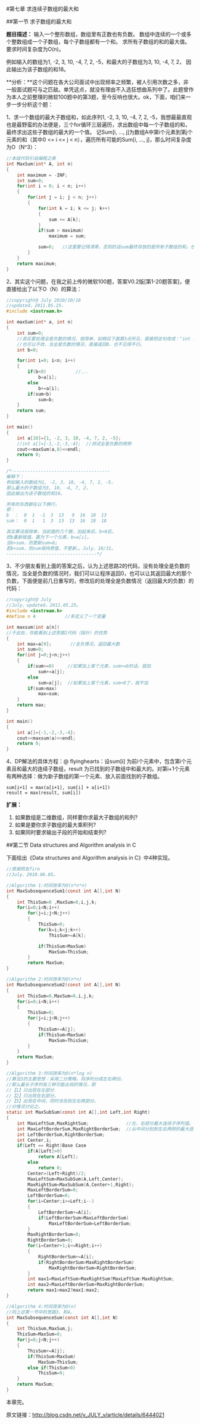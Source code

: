 #第七章 求连续子数组的最大和


##第一节 求子数组的最大和

**题目描述：**
输入一个整形数组，数组里有正数也有负数。
数组中连续的一个或多个整数组成一个子数组，每个子数组都有一个和。
求所有子数组的和的最大值。要求时间复杂度为O(n)。

例如输入的数组为1, -2, 3, 10, -4, 7, 2, -5，和最大的子数组为3, 10, -4, 7, 2，
因此输出为该子数组的和18。

**分析：**这个问题在各大公司面试中出现频率之频繁，被人引用次数之多，非一般面试题可与之匹敌。单凭这点，就没有理由不入选狂想曲系列中了。此题曾作为本人之前整理的微软100题中的第3题，至今反响也很大。ok，下面，咱们来一步一步分析这个题：

1、求一个数组的最大子数组和，如此序列1, -2, 3, 10, -4, 7, 2, -5，我想最最直观也是最野蛮的办法便是，三个for循环三层遍历，求出数组中每一个子数组的和，最终求出这些子数组的最大的一个值。
记Sum[i, …, j]为数组A中第i个元素到第j个元素的和（其中0 <= i <= j < n），遍历所有可能的Sum[i, …, j]，那么时间复杂度为O（N^3）：

``` c
//本段代码引自编程之美
int MaxSum(int* A, int n)
{
	int maximum = -INF;
	int sum=0;
	for(int i = 0; i < n; i++)
	{
		for(int j = i; j < n; j++)
		{
			for(int k = i; k <= j; k++)
			{
				sum += A[k];
			}
			if(sum > maximum)
				maximum = sum;

			sum=0;   //这里要记得清零，否则的话sum最终存放的是所有子数组的和。也就是编程之美上所说的bug。多谢苍狼。
		}
	}
	return maximum;
}
```

2、其实这个问题，在我之前上传的微软100题，答案V0.2版[第1-20题答案]，便直接给出了以下O（N）的算法：

``` c
//copyright@ July 2010/10/18
//updated，2011.05.25.
#include <iostream.h>

int maxSum(int* a, int n)
{
    int sum=0;
    //其实要处理全是负数的情况，很简单，如稍后下面第3点所见，直接把这句改成："int sum=a[0]"即可
    //也可以不改，当全是负数的情况，直接返回0，也不见得不行。
    int b=0;

    for(int i=0; i<n; i++)
    {
        if(b<0)           //...
            b=a[i];
        else
            b+=a[i];
        if(sum<b)
            sum=b;
    }
    return sum;
}

int main()
{
    int a[10]={1, -2, 3, 10, -4, 7, 2, -5};
    //int a[]={-1,-2,-3,-4};  //测试全是负数的用例
    cout<<maxSum(a,8)<<endl;
    return 0;
}

/*-------------------------------------
解释下：
例如输入的数组为1, -2, 3, 10, -4, 7, 2, -5，
那么最大的子数组为3, 10, -4, 7, 2，
因此输出为该子数组的和18。

所有的东西都在以下俩行，
即：
b  ：  0  1  -1  3  13   9  16  18  13
sum：  0  1   1  3  13  13  16  18  18

其实算法很简单，当前面的几个数，加起来后，b<0后，
把b重新赋值，置为下一个元素，b=a[i]。
当b>sum，则更新sum=b;
若b<sum，则sum保持原值，不更新。。July、10/31。
----------------------------------*/
```

3、不少朋友看到上面的答案之后，认为上述思路2的代码，没有处理全是负数的情况，当全是负数的情况时，我们可以让程序返回0，也可以让其返回最大的那个负数，下面便是前几日重写的，修改后的处理全是负数情况（返回最大的负数）的代码：

``` c
//copyright@ July
//July、updated，2011.05.25。
#include <iostream.h>
#define n 4           //多定义了一个变量

int maxsum(int a[n])
//于此处，你能看到上述思路2代码（指针）的优势
{
    int max=a[0];       //全负情况，返回最大数
    int sum=0;
    for(int j=0;j<n;j++)
    {
        if(sum>=0)     //如果加上某个元素，sum>=0的话，就加
            sum+=a[j];
        else
            sum=a[j];  //如果加上某个元素，sum<0了，就不加
        if(sum>max)
            max=sum;
    }
    return max;
}

int main()
{
    int a[]={-1,-2,-3,-4};
    cout<<maxsum(a)<<endl;
    return 0;
}
```

4、DP解法的具体方程：@ flyinghearts：设sum[i] 为前i个元素中，包含第i个元素且和最大的连续子数组，result 为已找到的子数组中和最大的。对第i+1个元素有两种选择：做为新子数组的第一个元素、放入前面找到的子数组。
```
sum[i+1] = max(a[i+1], sum[i] + a[i+1])
result = max(result, sum[i])
```


**扩展：**

1. 如果数组是二维数组，同样要你求最大子数组的和列?
2. 如果是要你求子数组的最大乘积列?
3. 如果同时要求输出子段的开始和结束列?


##第二节 Data structures and Algorithm analysis in C

下面给出《Data structures and Algorithm analysis in C》中4种实现。

``` c
//感谢网友firo
//July、2010.06.05。

//Algorithm 1:时间效率为O(n*n*n)
int MaxSubsequenceSum1(const int A[],int N)
{
    int ThisSum=0 ,MaxSum=0,i,j,k;
    for(i=0;i<N;i++)
        for(j=i;j<N;j++)
        {
            ThisSum=0;
            for(k=i;k<j;k++)
                ThisSum+=A[k];

            if(ThisSum>MaxSum)
                MaxSum=ThisSum;
        }
        return MaxSum;
}

//Algorithm 2:时间效率为O(n*n)
int MaxSubsequenceSum2(const int A[],int N)
{
    int ThisSum=0,MaxSum=0,i,j,k;
    for(i=0;i<N;i++)
    {
        ThisSum=0;
        for(j=i;j<N;j++)
        {
            ThisSum+=A[j];
            if(ThisSum>MaxSum)
                MaxSum=ThisSum;
        }
    }
    return MaxSum;
}

//Algorithm 3:时间效率为O(n*log n)
//算法3的主要思想：采用二分策略，将序列分成左右两份。
//那么最长子序列有三种可能出现的情况，即
//【1】只出现在左部分.
//【2】只出现在右部分。
//【3】出现在中间，同时涉及到左右两部分。
//分情况讨论之。
static int MaxSubSum(const int A[],int Left,int Right)
{
    int MaxLeftSum,MaxRightSum;              //左、右部分最大连续子序列值。对应情况【1】、【2】
    int MaxLeftBorderSum,MaxRightBorderSum;  //从中间分别到左右两侧的最大连续子序列值，对应case【3】。
    int LeftBorderSum,RightBorderSum;
    int Center,i;
    if(Left == Right)Base Case
        if(A[Left]>0)
            return A[Left];
        else
            return 0;
        Center=(Left+Right)/2;
        MaxLeftSum=MaxSubSum(A,Left,Center);
        MaxRightSum=MaxSubSum(A,Center+1,Right);
        MaxLeftBorderSum=0;
        LeftBorderSum=0;
        for(i=Center;i>=Left;i--)
        {
            LeftBorderSum+=A[i];
            if(LeftBorderSum>MaxLeftBorderSum)
                MaxLeftBorderSum=LeftBorderSum;
        }
        MaxRightBorderSum=0;
        RightBorderSum=0;
        for(i=Center+1;i<=Right;i++)
        {
            RightBorderSum+=A[i];
            if(RightBorderSum>MaxRightBorderSum)
                MaxRightBorderSum=RightBorderSum;
        }
        int max1=MaxLeftSum>MaxRightSum?MaxLeftSum:MaxRightSum;
        int max2=MaxLeftBorderSum+MaxRightBorderSum;
        return max1>max2?max1:max2;
}

//Algorithm 4:时间效率为O(n)
//同上述第一节中的思路3、和4。
int MaxSubsequenceSum(const int A[],int N)
{
    int ThisSum,MaxSum,j;
    ThisSum=MaxSum=0;
    for(j=0;j<N;j++)
    {
        ThisSum+=A[j];
        if(ThisSum>MaxSum)
            MaxSum=ThisSum;
        else if(ThisSum<0)
            ThisSum=0;
    }
    return MaxSum;
}
```

本章完。

原文链接：http://blog.csdn.net/v_JULY_v/article/details/6444021
